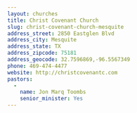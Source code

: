 ```yaml
---
layout: churches
title: Christ Covenant Church
slug: christ-covenant-church-mesquite
address_street: 2850 Eastglen Blvd
address_city: Mesquite
address_state: TX
address_zipcode: 75181
address_geocode: 32.7596869,-96.5567349
phone: 469-474-4477
website: http://christcovenantc.com
pastors:
  -
    name: Jon Marq Toombs
    senior_minister: Yes
---
```

